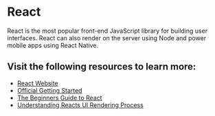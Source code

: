 # React
React is the most popular front-end JavaScript library for building user interfaces. React can also render on the server using Node and power mobile apps using React Native.

## Visit the following resources to learn more:


- [React Website](https://react.dev/)
- [Official Getting Started](https://react.dev/learn/tutorial-tic-tac-toe)
- [The Beginners Guide to React](https://egghead.io/courses/the-beginner-s-guide-to-react)
- [Understanding Reacts UI Rendering Process](https://www.youtube.com/watch?v=i793Qm6kv3U)